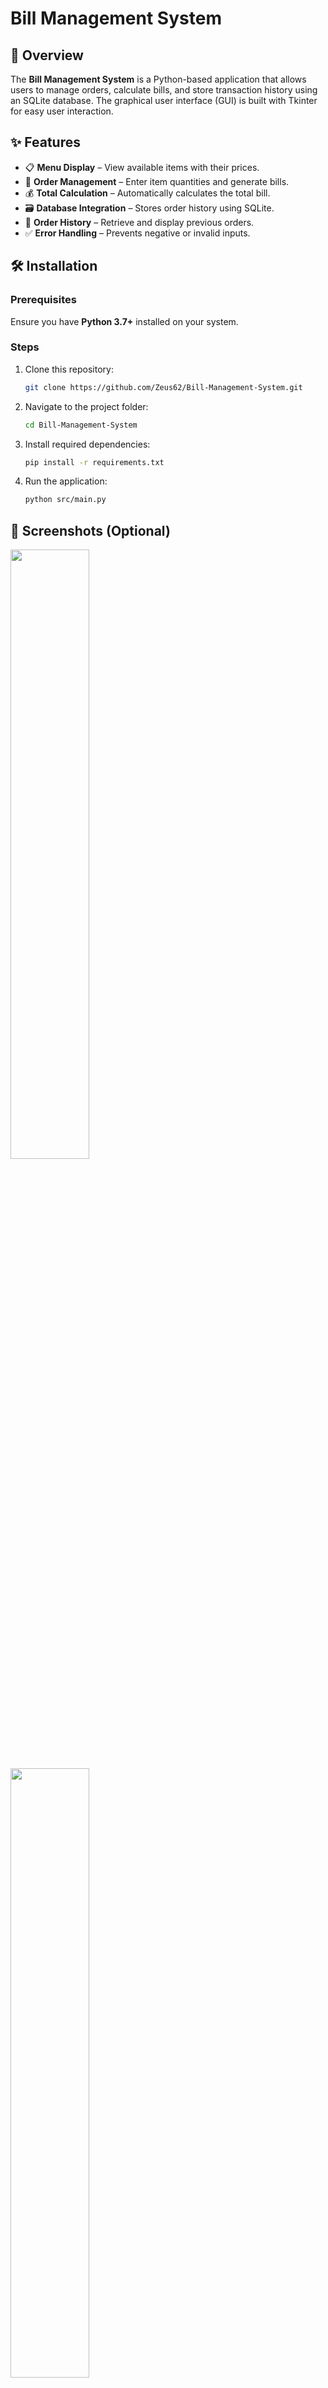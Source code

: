 # Bill Management System

## 📌 Overview

The **Bill Management System** is a Python-based application that allows users to manage orders, calculate bills, and store transaction history using an SQLite database. The graphical user interface (GUI) is built with Tkinter for easy user interaction.

## ✨ Features

- 📋 **Menu Display** – View available items with their prices.
- 🛒 **Order Management** – Enter item quantities and generate bills.
- 💰 **Total Calculation** – Automatically calculates the total bill.
- 🗃 **Database Integration** – Stores order history using SQLite.
- 📜 **Order History** – Retrieve and display previous orders.
- ✅ **Error Handling** – Prevents negative or invalid inputs.

## 🛠 Installation

### Prerequisites

Ensure you have **Python 3.7+** installed on your system.

### Steps

1. Clone this repository:
   ```sh
   git clone https://github.com/Zeus62/Bill-Management-System.git
   ```
2. Navigate to the project folder:
   ```sh
   cd Bill-Management-System
   ```
3. Install required dependencies:
   ```sh
   pip install -r requirements.txt
   ```
4. Run the application:
   ```sh
   python src/main.py
   ```

## 📸 Screenshots (Optional)

<image src= "https://github.com/Zeus62/Bill-Management-System/blob/main/ScreenShots/1.png" width ="50%" height = "50%" />
<image src= "https://github.com/Zeus62/Bill-Management-System/blob/main/ScreenShots/2.png" width ="50%" height = "50%" />

## ⚙️ Technologies Used

- **Python** – Core programming language.
- **Tkinter** – GUI framework.
- **SQLite** – Database for storing orders.

## 📝 License

This project is licensed under the [MIT License](LICENSE).
---

**Feel free to contribute and enhance the project! 🚀**

i need to add a screen shot for the project so add it

 
